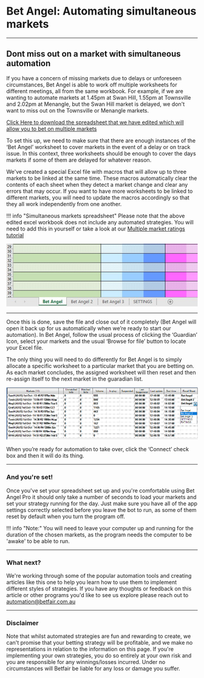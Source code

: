 # Bet Angel: Automating simultaneous markets

---
## Dont miss out on a market with simultaneous automation

If you have a concern of missing markets due to delays or unforeseen circumstances, Bet Angel is able to work off multiple worksheets for different meetings, all from the same workbook. 
For example, if we are wanting to automate markets at 1.45pm at Swan Hill, 1.55pm at Townsville and 2.02pm at Menangle, but the Swan Hill market is delayed, we don't want to miss out on the Townsville or Menangle markets. 

[Click Here to download the spreadsheet that we have edited which will allow you to bet on multiple markets](./assets/BetAngel_SimultaneousMarkets.xls)

To set this up, we need to make sure that there are enough instances of the ‘Bet Angel’ worksheet to cover markets in the event of a delay or on track issue. In this context, three worksheets should be enough to cover the days markets if some of them are delayed for whatever reason. 

We've created a special Excel file with macros that will allow up to three markets to be linked at the same time. These macros automatically clear the contents of each sheet when they detect a market change and clear any errors that may occur. If you want to have more worksheets to be linked to different markets, you will need to update the macros accordingly so that they all work independently from one another. 

!!! info "Simultaneous markets spreadsheet"
    Please note that the above edited excel workbook does not include any automated strategies. You will need to add this in yourself or take a look at our [Multiple market ratings tutorial](/thirdPartyTools/BetAngelMultipleMarketRatings/)


![Automating simultaneous markets](./img/BetAngelSimultaneousMarketsExcel1.jpg)
 
---

Once this is done, save the file and close out of it completely (Bet Angel will open it back up for us automatically when we’re ready to start our automation). 
In Bet Angel, follow the usual process of clicking the ‘Guardian’ Icon, select your markets and the usual ‘Browse for file’ button to locate your Excel file. 

The only thing you will need to do differently for Bet Angel is to simply allocate a specific worksheet to a particular market that you are betting on. As each market concludes, the assigned worksheet will then reset and then re-assign itself to the next market in the guaradian list. 

![Automating simultaneous markets](./img/BetAngelMultipleMarkets.png)

When you’re ready for automation to take over, click the ‘Connect’ check box and then it will do its thing.


---
### And you're set!

Once you've set your spreadsheet set up and you're comfortable using Bet Angel Pro it should only take a number of seconds to load your markets and set your strategy running for the day. Just make sure you have all of the app settings correctly selected before you leave the bot to run, as some of them reset by default when you turn the program off.

!!! info "Note:" 
    You will need to leave your computer up and running for the duration of the chosen markets, as the program needs the computer to be 'awake' to be able to run.
    
---
### What next? 

We're working through some of the popular automation tools and creating articles like this one to help you learn how to use them to implement different styles of strategies. If you have any thoughts or feedback on this article or other programs you'd like to see us explore please reach out to automation@betfair.com.au

---
### Disclaimer

Note that whilst automated strategies are fun and rewarding to create, we can't promise that your betting strategy will be profitable, and we make no representations in relation to the information on this page. If you're implementing your own strategies, you do so entirely at your own risk and you are responsible for any winnings/losses incurred.  Under no circumstances will Betfair be liable for any loss or damage you suffer.
